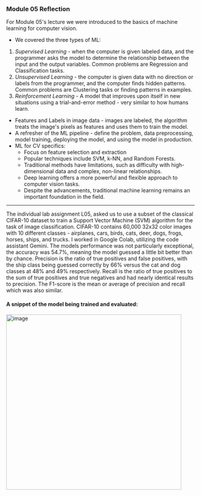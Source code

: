 ### Module 05 Reflection
For Module 05's lecture we were introduced to the basics of machine learning for computer vision. 
* We covered the three types of ML: 
1. *Supervised Learning* - when the computer is given labeled data, and the programmer asks the model to determine the relationship between the input and the output variables. Common problems are Regression and Classification tasks.
2. *Unsupervised Learning* - the computer is given data with no direction or labels from the programmer, and the computer finds hidden patterns. Common problems are Clustering tasks or finding patterns in examples.
3. *Reinforcement Learning* - A model that improves upon itself in new situations using a trial-and-error method - very similar to how humans learn.
* Features and Labels in image data - images are labeled, the algorithm treats the image's pixels as features and uses them to train the model.
* A refresher of the ML pipeline - define the problem, data preprocessing, model training, deploying the model, and using the model in production.
* ML for CV specifics:
  - Focus on feature selection and extraction
  - Popular techniques include SVM, k-NN, and Random Forests.
  - Traditional methods have limitations, such as difficulty with high-dimensional data and complex, non-linear relationships.
  - Deep learning offers a more powerful and flexible approach to computer vision tasks.
  - Despite the advancements, traditional machine learning remains an important foundation in the field.
___
The individual lab assignment L05, asked us to use a subset of the classical CIFAR-10 dataset to train a Support Vector Machine (SVM) algorithm for the task of image classification. CIFAR-10 contains 60,000 32x32 color images with 10 different classes - airplanes, cars, birds, cats, deer, dogs, frogs, horses, ships, and trucks. I worked in Google Colab, utilizing the code assistant Gemini. 
The models performance was not particularly exceptional, the accuracy was 54.7%, meaning the model guessed a little bit better than by chance. Precision is the ratio of true positives and false positives, with the ship class being guessed correctly by 66% versus the cat and dog classes at 48% and 49% respectively. Recall is the ratio of true positives to the sum of true positives and true negatives and had nearly identical results to precision. The F1-score is the mean or average of precision and recall which was also similar. 
#### A snippet of the model being trained and evaluated:
<img width="468" alt="image" src="https://github.com/user-attachments/assets/49315ba5-0c17-4edf-9efd-efabc9e65499">
